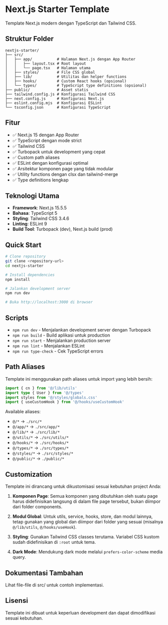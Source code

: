 # Next.js Starter Template

Template Next.js modern dengan TypeScript dan Tailwind CSS.

## Struktur Folder

```
nextjs-starter/
├── src/
│   ├── app/           # Halaman Next.js dengan App Router
│   │   ├── layout.tsx # Root layout
│   │   └── page.tsx   # Halaman utama
│   ├── styles/        # File CSS global
│   ├── lib/           # Utilitas dan helper functions
│   ├── hooks/         # Custom React hooks (opsional)
│   └── types/         # TypeScript type definitions (opsional)
├── public/            # Asset statis
├── tailwind.config.js # Konfigurasi Tailwind CSS
├── next.config.js     # Konfigurasi Next.js
├── eslint.config.mjs  # Konfigurasi ESLint
└── tsconfig.json      # Konfigurasi TypeScript
```

## Fitur

- ✅ Next.js 15 dengan App Router
- ✅ TypeScript dengan mode strict
- ✅ Tailwind CSS
- ✅ Turbopack untuk development yang cepat
- ✅ Custom path aliases
- ✅ ESLint dengan konfigurasi optimal
- ✅ Arsitektur komponen page yang tidak modular
- ✅ Utility functions dengan clsx dan tailwind-merge
- ✅ Type definitions lengkap

## Teknologi Utama

- **Framework**: Next.js 15.5.5
- **Bahasa**: TypeScript 5
- **Styling**: Tailwind CSS 3.4.6
- **Linting**: ESLint 9
- **Build Tool**: Turbopack (dev), Next.js build (prod)

## Quick Start

```bash
# Clone repository
git clone <repository-url>
cd nextjs-starter

# Install dependencies
npm install

# Jalankan development server
npm run dev

# Buka http://localhost:3000 di browser
```

## Scripts

- `npm run dev` - Menjalankan development server dengan Turbopack
- `npm run build` - Build aplikasi untuk production
- `npm run start` - Menjalankan production server
- `npm run lint` - Menjalankan ESLint
- `npm run type-check` - Cek TypeScript errors

## Path Aliases

Template ini menggunakan path aliases untuk import yang lebih bersih:

```typescript
import { cn } from '@/lib/utils'
import type { User } from '@/types'
import styles from '@/styles/globals.css'
import { useCustomHook } from '@/hooks/useCustomHook'
```

Available aliases:
- `@/*` → `./src/*`
- `@/app/*` → `./src/app/*`
- `@/lib/*` → `./src/lib/*`
- `@/utils/*` → `./src/utils/*`
- `@/hooks/*` → `./src/hooks/*`
- `@/types/*` → `./src/types/*`
- `@/styles/*` → `./src/styles/*`
- `@/public/*` → `./public/*`

## Customization

Template ini dirancang untuk dikustomisasi sesuai kebutuhan project Anda:

1. **Komponen Page**: Semua komponen yang dibutuhkan oleh suatu page harus didefinisikan langsung di dalam file page tersebut, bukan diimpor dari folder components.

2. **Modul Global**: Untuk utils, service, hooks, store, dan modul lainnya, tetap gunakan yang global dan diimpor dari folder yang sesuai (misalnya `@/lib/utils`, `@/hooks/useHook`).

3. **Styling**: Gunakan Tailwind CSS classes terutama. Variabel CSS kustom sudah didefinisikan di `:root` untuk tema.

4. **Dark Mode**: Mendukung dark mode melalui `prefers-color-scheme` media query.

## Dokumentasi Tambahan

Lihat file-file di src/ untuk contoh implementasi.

## Lisensi

Template ini dibuat untuk keperluan development dan dapat dimodifikasi sesuai kebutuhan.